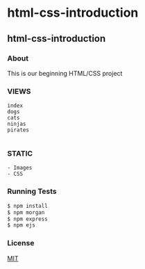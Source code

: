 html-css-introduction
=====================
## html-css-introduction

### About
This is our beginning HTML/CSS project

### VIEWS
```
index
dogs
cats
ninjas
pirates 


```
### STATIC
``` 
- Images
- CSS

```
### Running Tests
```bash
$ npm install
$ npm morgan
$ npm express
$ npm ejs
```



### License
[MIT](LICENSE)
